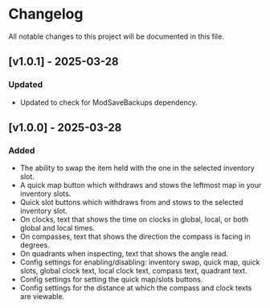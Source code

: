 # Changelog

All notable changes to this project will be documented in this file.

## [v1.0.1] - 2025-03-28

### Updated

- Updated to check for ModSaveBackups dependency.

## [v1.0.0] - 2025-03-28

### Added

- The ability to swap the item held with the one in the selected inventory slot.
- A quick map button which withdraws and stows the leftmost map in your inventory slots.
- Quick slot buttons which withdraws from and stows to the selected inventory slot.
- On clocks, text that shows the time on clocks in global, local, or both global and local times.
- On compasses, text that shows the direction the compass is facing in degrees.
- On quadrants when inspecting, text that shows the angle read.
- Config settings for enabling/disabling: inventory swap, quick map, quick slots, global clock text, local clock text, compass text, quadrant text.
- Config settings for setting the quick map/slots buttons.
- Config settings for the distance at which the compass and clock texts are viewable.
